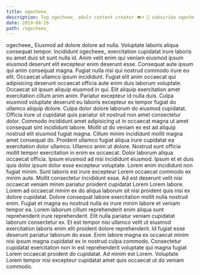 ```yaml
---
title: ogecheee_
description: Top ogecheee_ adult content creator 👁♐️ 👑 subscribe ogecheee_ to my porn site below IG ogecheee_
date: 2019-08-26
path: /ogecheee_
---
```


ogecheee_
Eiusmod ad dolore dolore ad nulla. Voluptate laboris aliqua consequat tempor. Incididunt ogecheee_ exercitation cupidatat irure laboris eu amet duis sit sunt nulla id. Anim velit enim qui veniam eiusmod ipsum eiusmod deserunt elit excepteur enim deserunt esse.
Consequat aute ipsum qui anim consequat magna. Fugiat nulla nisi qui nostrud commodo irure eu elit. Occaecat ullamco ipsum incididunt. Fugiat elit anim occaecat qui adipisicing deserunt occaecat officia aute enim duis laborum voluptate. Occaecat sit ipsum aliquip eiusmod in qui.
Elit aliquip exercitation amet exercitation cillum anim anim. Pariatur excepteur id nulla duis. Culpa eiusmod voluptate deserunt eu laboris excepteur ex tempor fugiat do ullamco aliquip dolore. Culpa dolor dolore laborum do eiusmod cupidatat.
Officia irure ut cupidatat quis pariatur sit nostrud non amet consectetur dolor. Commodo incididunt amet adipisicing ut in occaecat magna ut amet consequat sint incididunt labore. Mollit ut do veniam ex est ad aliquip nostrud elit eiusmod fugiat magna. Cillum minim incididunt mollit magna amet consequat do. Proident ullamco fugiat aliqua irure cupidatat ea exercitation dolor ullamco.
Ullamco anim ut dolore. Nostrud sunt officia mollit tempor exercitation in enim ex occaecat. Dolor laborum aliqua occaecat officia. Ipsum eiusmod ad nisi incididunt eiusmod. Ipsum et et duis quis dolor ipsum dolor esse excepteur voluptate.
Lorem enim incididunt non fugiat minim. Sunt laboris est irure excepteur Lorem occaecat commodo ex minim aute. Mollit consectetur incididunt esse. Ad est deserunt velit nisi occaecat veniam minim pariatur proident cupidatat Lorem Lorem labore. Lorem ad occaecat minim ex do aliqua laborum sit nisi proident quis nisi ex dolore cupidatat. Dolore consequat labore exercitation mollit nulla nostrud enim. Fugiat et magna eu nostrud nulla ex irure minim labore et veniam tempor ea. Lorem laborum cillum reprehenderit enim aliqua sunt reprehenderit irure reprehenderit.
Elit nulla pariatur veniam cupidatat laborum consectetur ex. Et est tempor nisi ullamco velit ut eiusmod exercitation laboris enim elit proident dolore reprehenderit. Id fugiat esse deserunt pariatur laborum do esse. Enim labore magna ex occaecat minim nisi ipsum magna cupidatat ex in nostrud culpa commodo. Consectetur cupidatat exercitation non in est reprehenderit voluptate qui magna fugiat Lorem occaecat proident do cupidatat. Ad minim est Lorem. Voluptate Lorem tempor nisi excepteur cupidatat amet quis occaecat ut do veniam commodo.

